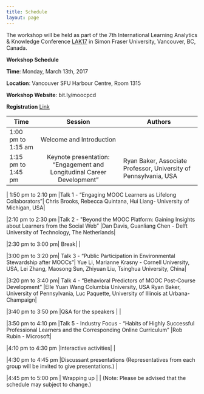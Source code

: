 ```yaml
---
title: Schedule
layout: page
---
```


The workshop will be held as part of the 7th International Learning Analytics & Knowledge Conference [LAK17](http://lak17.solaresearch.org/) in Simon Fraser University, Vancouver, BC, Canada.

**Workshop Schedule**

**Time**: Monday, March 13th, 2017

**Location**: Vancouver SFU Harbour Centre, Room 1315

**Workshop Website**: bit.ly/moocpcd

**Registration** [Link](https://cars-ebmsweb.its.sfu.ca/reg/reg_p1_form.aspx?oc=01&ct=MECS-1&eventid=93323)


| Time | Session | Authors |
|------|:-------:|---------|
| 1:00 pm to 1:15 am |Welcome and Introduction| |
| 1:15 pm to 1:45 pm | Keynote presentation: “Engagement and Longitudinal Career Development” |Ryan Baker, Associate Professor, University of Pennsylvania, USA|

| 1:50 pm to 2:10 pm |Talk 1 - “Engaging MOOC Learners as Lifelong Collaborators”| Chris Brooks, Rebecca Quintana, Hui Liang- University of  Michigan, USA|

|2:10 pm to 2:30 pm |Talk 2 - "Beyond the MOOC Platform: Gaining Insights about Learners from the Social Web” |Dan Davis, Guanliang Chen - Delft University of Technology, The Netherlands|

|2:30 pm to 3:00 pm| Break| |

|3:00 pm to 3:20 pm| Talk 3 - “Public Participation in Environmental Stewardship after MOOCs”| Yue Li, Marianne Krasny - Cornell University, USA, Lei Zhang, Maosong Sun, Zhiyuan Liu, Tsinghua University, China|

|3:20 pm to 3:40 pm| Talk 4 - “Behavioral Predictors of MOOC Post-Course Development” |Elle Yuan Wang Columbia University, USA Ryan Baker, University of Pennsylvania, Luc Paquette, University of Illinois at Urbana-Champaign|

|3:40 pm to 3:50 pm |Q&A for the speakers | |

|3:50 pm to 4:10 pm |Talk 5 -  Industry Focus - “Habits of Highly Successful Professional Learners and the Corresponding Online Curriculum” |Rob Rubin - Microsoft|

|4:10 pm to 4:30 pm |Interactive activities| |

|4:30 pm to 4:45 pm |Discussant presentations (Representatives from each group will be invited to give presentations.) |

|4:45 pm to 5:00 pm |  Wrapping up | |
(Note: Please be advised that the schedule may subject to change.)




